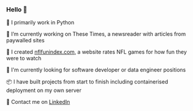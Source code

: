 ### Hello 👋

🐍  I primarily work in Python  

🔭  I’m currently working on These Times, a newsreader with articles from paywalled sites  

🌱  I created [nflfunindex.com](https://www.nflfunindex.com), a website rates NFL games for how fun they were to watch  

🔎  I'm currently looking for software developer or data engineer positions

📦  I have built projects from start to finish including containerised deployment on my own server 

💬 Contact me on [LinkedIn](https://www.linkedin.com/in/aaron-lloyd-13206620b)  


<!--
**elgrove/elgrove** is a ✨ _special_ ✨ repository because its `README.md` (this file) appears on your GitHub profile.

Here are some ideas to get you started:

- 🔭 I’m currently working on ...
- 🌱 I’m currently learning ...
- 👯 I’m looking to collaborate on ...
- 🤔 I’m looking for help with ...
- 💬 Ask me about ...
- 📫 How to reach me: ...
- 😄 Pronouns: ...
- ⚡ Fun fact: ...
-->
